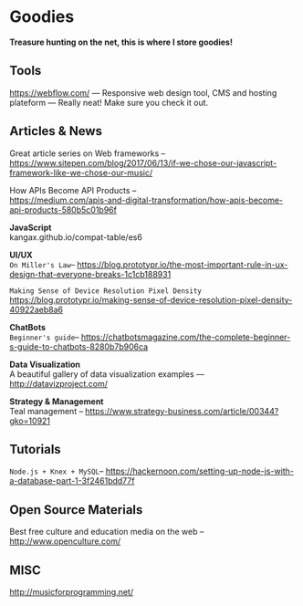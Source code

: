 # Goodies
**Treasure hunting on the net, this is where I store goodies!**  
## Tools
https://webflow.com/ — Responsive web design tool, CMS and hosting plateform — Really neat! Make sure you check it out. 

## Articles & News
Great article series on Web frameworks –
https://www.sitepen.com/blog/2017/06/13/if-we-chose-our-javascript-framework-like-we-chose-our-music/

How APIs Become API Products –  
https://medium.com/apis-and-digital-transformation/how-apis-become-api-products-580b5c01b96f

**JavaScript**  
kangax.github.io/compat-table/es6

**UI/UX**  
`On Miller's Law`–
https://blog.prototypr.io/the-most-important-rule-in-ux-design-that-everyone-breaks-1c1cb188931

`Making Sense of Device Resolution Pixel Density`
https://blog.prototypr.io/making-sense-of-device-resolution-pixel-density-40922aeb8a6

**ChatBots**  
`Beginner's guide`–
https://chatbotsmagazine.com/the-complete-beginner-s-guide-to-chatbots-8280b7b906ca

**Data Visualization**  
A beautiful gallery of data visualization examples — http://datavizproject.com/

**Strategy & Management**  
Teal management – https://www.strategy-business.com/article/00344?gko=10921

## Tutorials
``Node.js + Knex + MySQL``–
https://hackernoon.com/setting-up-node-js-with-a-database-part-1-3f2461bdd77f

## Open Source Materials  
Best free culture and education media on the web – http://www.openculture.com/

## MISC 
http://musicforprogramming.net/

